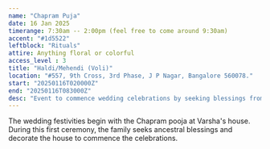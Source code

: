 ```yaml
---
name: "Chapram Puja"
date: 16 Jan 2025
timerange: 7:30am -- 2:00pm (feel free to come around 9:30am)
accent: "#1d5522"
leftblock: "Rituals"
attire: Anything floral or colorful
access_level : 3
title: "Haldi/Mehendi (Voli)"
location: "#557, 9th Cross, 3rd Phase, J P Nagar, Bangalore 560078."
start: "20250116T020000Z"
end: "20250116T083000Z"
desc: "Event to commence wedding celebrations by seeking blessings from ancestors."
---
```

The wedding festivities begin with the Chapram pooja at Varsha's house. During this first ceremony, the family seeks ancestral blessings and decorate the house to commence the celebrations. 